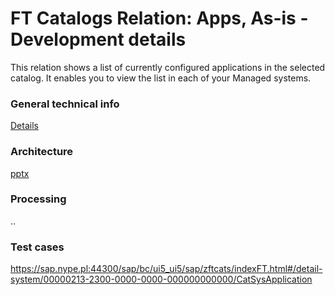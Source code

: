 # FT Catalogs Relation: Apps, As-is - Development details

This relation shows a list of currently configured applications in the selected catalog. It enables you to view the list in each of your Managed systems.

### General technical info
[Details](/tech/ft-cats-rel-apps-asis.md)

### Architecture
[pptx](dev/arch/ft-cats-rel-apps-asis.pptx)

### Processing
..

### Test cases
https://sap.nype.pl:44300/sap/bc/ui5_ui5/sap/zftcats/indexFT.html#/detail-system/00000213-2300-0000-0000-000000000000/CatSysApplication
